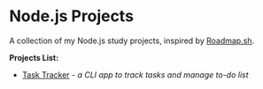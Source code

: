 # Node.js Projects

A collection of my Node.js study projects, inspired by [Roadmap.sh](https://roadmap.sh/nodejs/projects).

**Projects List:**

- [Task Tracker](./task-tracker/README.md) - _a CLI app to track tasks and manage to-do list_
